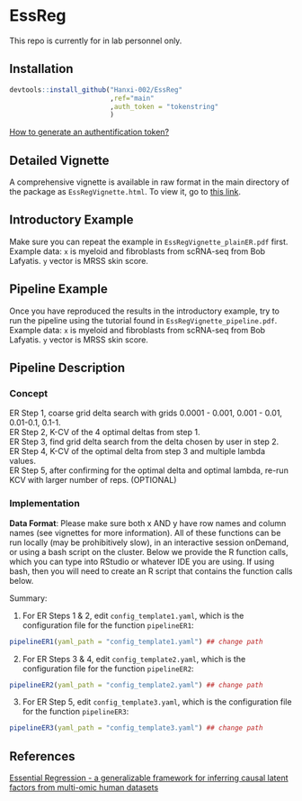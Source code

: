 # EssReg
This repo is currently for in lab personnel only. 
## Installation
```R
devtools::install_github("Hanxi-002/EssReg"
                         ,ref="main"
                         ,auth_token = "tokenstring"
                         )
```

[How to generate an authentification token?](https://docs.github.com/en/authentication/keeping-your-account-and-data-secure/creating-a-personal-access-token)

## Detailed Vignette
A comprehensive vignette is available in raw format in the main directory of the package as `EssRegVignette.html`. To view it, go to [this link](https://hanxi-002.github.io/).

## Introductory Example
Make sure you can repeat the example in `EssRegVignette_plainER.pdf` first. 
Example data: `x` is myeloid and fibroblasts from scRNA-seq from Bob Lafyatis. `y` vector is MRSS skin score. <br>

## Pipeline Example
Once you have reproduced the results in the introductory example, try to run the pipeline using the tutorial found in `EssRegVignette_pipeline.pdf`. 
Example data: `x` is myeloid and fibroblasts from scRNA-seq from Bob Lafyatis. `y` vector is MRSS skin score. <br>

## Pipeline Description
### Concept

ER Step 1, coarse grid delta search with grids 0.0001 - 0.001, 0.001 - 0.01, 0.01-0.1, 0.1-1. <br>
ER Step 2, K-CV of the 4 optimal deltas from step 1.  <br>
ER Step 3, find grid delta search from the delta chosen by user in step 2. <br>
ER Step 4, K-CV of the optimal delta from step 3 and multiple lambda values. <br>
ER Step 5, after confirming for the optimal delta and optimal lambda, re-run KCV with larger number of reps. (OPTIONAL)

### Implementation
**Data Format**: Please make sure both x AND y have row names and column names (see vignettes for more information).
All of these functions can be run locally (may be prohibitively slow), in an interactive session onDemand, or using a bash script on the cluster. Below we provide the R function calls, which you can type into RStudio or whatever IDE you are using. If using bash, then you will need to create an R script that contains the function calls below. 

Summary: <br>
1. For ER Steps 1 & 2, edit `config_template1.yaml`, which is the configuration file for the function `pipelineER1`:
```R
pipelineER1(yaml_path = "config_template1.yaml") ## change path
```
2. For ER Steps 3 & 4, edit `config_template2.yaml`, which is the configuration file for the function `pipelineER2`:
```R
pipelineER2(yaml_path = "config_template2.yaml") ## change path
```
3. For ER Step 5, edit `config_template3.yaml`, which is the configuration file for the function `pipelineER3`:
```R
pipelineER3(yaml_path = "config_template3.yaml") ## change path
```
		
## References
[Essential Regression - a generalizable framework for inferring causal latent factors from multi-omic human datasets](https://www.biorxiv.org/content/10.1101/2021.05.03.442513v2)
